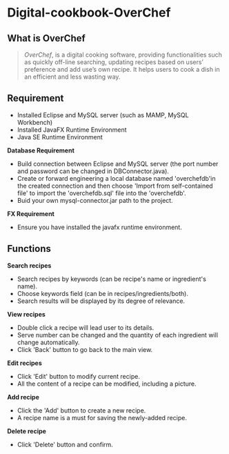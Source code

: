 # Digital-cookbook-OverChef

## What is OverChef
>*OverChef*, is a digital cooking software, providing functionalities such as quickly off-line searching, updating recipes based on users’ preference and add use’s own recipe. It helps users to cook a dish in an efficient and less wasting way.

## Requirement
- Installed Eclipse and MySQL server (such as MAMP, MySQL Workbench)
- Installed JavaFX Runtime Environment
- Java SE Runtime Environment<br>

**Database Requirement**
 - Build connection between Eclipse and MySQL server (the port number and password can be changed in DBConnector.java).
 - Create or forward engineering a local database named 'overchefdb'in the created connection and then choose 'Import from self-contained file' to import the 'overchefdb.sql' file into the 'overchefdb'.
 - Buid your own mysql-connector.jar path to the project.<br>
 
 **FX Requirement**
  - Ensure you have installed the javafx runtime environment.

## Functions
  **Search recipes**
  - Search recipes by keywords (can be recipe's name or ingredient's name).
  - Choose keywords field (can be in recipes/ingredients/both).
  - Search results will be displayed by its degree of relevance.

  **View recipes** 
  - Double click a recipe will lead user to its details.
  - Serve number can be changed and the quantity of each ingredient will change automatically.
  - Click 'Back' button to go back to the main view.

  **Edit recipes** 
  - Click 'Edit' button to modify current recipe.
  - All the content of a recipe can be modified, including a picture.
  
  **Add recipe** 
  - Click the 'Add' button to create a new recipe.
  - A recipe name is a must for saving the newly-added recipe.
  
  **Delete recipe**
  - Click 'Delete' button and confirm.

